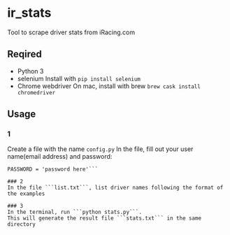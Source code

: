 # ir_stats
Tool to scrape driver stats from iRacing.com

## Reqired 
- Python 3
- selenium
  Install with ```pip install selenium```
- Chrome webdriver
  On mac, install with brew ```brew cask install chromedriver```

## Usage
### 1
Create a file with the name ```config.py```
In the file, fill out your user name(email address) and password:
```USERNAME = 'username here'
PASSWORD = 'password here'```

### 2
In the file ```list.txt```, list driver names following the format of the examples

### 3
In the terminal, run ```python stats.py```.
This will generate the result file ```stats.txt``` in the same directory
